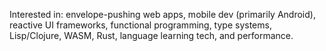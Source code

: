 Interested in: envelope-pushing web apps, mobile dev (primarily Android), reactive UI frameworks, functional programming, type systems, Lisp/Clojure, WASM, Rust, language learning tech, and performance.
